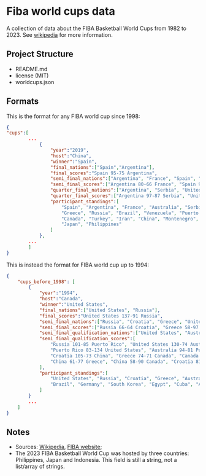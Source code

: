 # Fiba world cups data
A collection of data about the FIBA Basketball World Cups from 1982 to 2023. See [wikipedia](https://en.wikipedia.org/wiki/FIBA_Basketball_World_Cup) for more information.

## Project Structure
- README.md
- license (MIT)
- worldcups.json

## Formats
This is the format for any FIBA world cup since 1998:
```json
{
"cups":[
        ...
            {
                "year":"2019",
                "host":"China",
                "winner":"Spain",
                "final_nations":["Spain","Argentina"],
                "final_scores":"Spain 95-75 Argentina",
                "semi_final_nations":["Argentina", "France", "Spain", "Australia"],
                "semi_final_scores":["Argentina 80-66 France", "Spain 95-88 Australia"],
                "quarter_final_nations":["Argentina", "Serbia", "United States", "France", "Spain", "Poland", "Australia", "Czech Republic"],
                "quarter_final_scores":["Argentina 97-87 Serbia", "United States 79-89 France", "Spain 90-78 Poland", "Australia 82-70 Czech Republic"],
                "participant_standings":[
                    "Spain", "Argentina", "France", "Australia", "Serbia", "Czech Republic", "United States", "Poland", "Lithuania", "Italy",
                    "Greece", "Russia", "Brazil", "Venezuela", "Puerto Rico", "Dominican Republic", "Nigeria", "Germany", "New Zealand", "Tunisia",
                    "Canada", "Turkey", "Iran", "China", "Montenegro", "South Korea", "Angola", "Jordan", "Ivory Coast", "Senegal",
                    "Japan", "Philippines"
                ]
            },
        ...
        ]
}
```

This is instead the format for FIBA world cup up to 1994:
```json
{
    "cups_before_1998": [
        {
            "year":"1994",
            "host":"Canada",
            "winner":"United States",
            "final_nations":["United States", "Russia"],
            "final_scores":"United States 137-91 Russia",
            "semi_final_nations":["Russia", "Croatia", "Greece", "United States"],
            "semi_final_scores":["Russia 66-64 Croatia", "Greece 58-97 United States"],
            "semi_final_qualification_nations":["United States", "Australia", "Russia", "Canada", "Croatia", "China", "Greece", "Puerto Rico"],
            "semi_final_qualification_scores":[
                "Russia 101-85 Puerto Rico", "United States 130-74 Australia", "Australia 76-103 Russia",
                "Puerto Rico 83-134 United States", "Australia 94-81 Puerto Rico", "United States 111-94 Russia",
                "Croatia 105-73 China", "Greece 74-71 Canada", "Canada 61-92 Croatia",
                "China 61-77 Greece", "China 58-90 Canada", "Croatia 81-55 Greece"
            ],
            "participant_standings":[
                "United States", "Russia", "Croatia", "Greece", "Australia", "Puerto Rico", "Canada", "China", "Argentina", "Spain",
                "Brazil", "Germany", "South Korea", "Egypt", "Cuba", "Angola"
            ]
        }
        ...
    ]
}
```

## Notes
- Sources: [Wikipedia](https://en.wikipedia.org/wiki/FIBA_Basketball_World_Cup), [FIBA website](https://www.fiba.basketball/en/history/201-fiba-basketball-world-cup);
- The 2023 FIBA Basketball World Cup was hosted by three countries: Philippines, Japan and Indonesia. This field is still a string, not a list/array of strings. 
